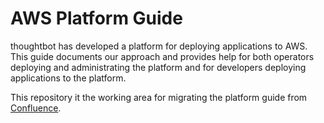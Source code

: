 # AWS Platform Guide

thoughtbot has developed a platform for deploying applications to AWS. This
guide documents our approach and provides help for both operators deploying and
administrating the platform and for developers deploying applications to the
platform.

This repository it the working area for migrating the platform guide from
[Confluence].

[Confluence]: https://thoughtbot.atlassian.net/wiki/spaces/APG/overview
